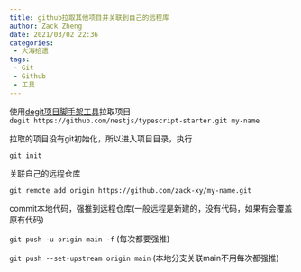 ```yaml
---
title: github拉取其他项目并关联到自己的远程库
author: Zack Zheng
date: 2021/03/02 22:36
categories:
 - 大海拾遗
tags:
 - Git
 - Github
 - 工具
---
```




使用[degit项目脚手架工具](https://zack-xy.github.io/knownNet/program/pieces/2023/03/24/%E9%A1%B9%E7%9B%AE%E8%84%9A%E6%89%8B%E6%9E%B6%E5%B7%A5%E5%85%B7.html)拉取项目    
`degit https://github.com/nestjs/typescript-starter.git my-name`  

拉取的项目没有git初始化，所以进入项目目录，执行  

`git init`  

关联自己的远程仓库  

`git remote add origin https://github.com/zack-xy/my-name.git`  

commit本地代码，强推到远程仓库(一般远程是新建的，没有代码，如果有会覆盖原有代码)  

`git push -u origin main -f`  (每次都要强推)

`git push --set-upstream origin main` (本地分支关联main不用每次都强推)
